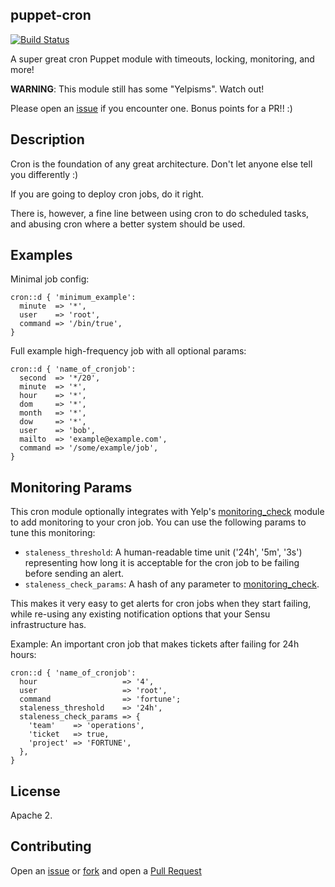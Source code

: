 ## puppet-cron

[![Build Status](https://travis-ci.org/Yelp/puppet-cron.svg?branch=master)](https://travis-ci.org/Yelp/puppet-cron)

A super great cron Puppet module with timeouts, locking, monitoring, and more!

**WARNING**: This module still has some "Yelpisms". Watch out!

Please open an [issue](https://github.com/Yelp/puppet-cron/issues) if you encounter
one. Bonus points for a PR!! :)

## Description

Cron is the foundation of any great architecture. Don't let anyone else tell you differently :)

If you are going to deploy cron jobs, do it right.

There is, however, a fine line between using cron to do scheduled tasks,
and abusing cron where a better system should be used.

## Examples

Minimal job config:
```puppet
cron::d { 'minimum_example':
  minute  => '*',
  user    => 'root',
  command => '/bin/true',
}
 ```

Full example high-frequency job with all optional params:
```puppet
cron::d { 'name_of_cronjob':
  second  => '*/20',
  minute  => '*',
  hour    => '*',
  dom     => '*',
  month   => '*',
  dow     => '*',
  user    => 'bob',
  mailto  => 'example@example.com',
  command => '/some/example/job',
}
```

## Monitoring Params

This cron module optionally integrates with Yelp's [monitoring_check](https://github.com/Yelp/puppet-monitoring_check)
module to add monitoring to your cron job. You can use the following params
to tune this monitoring:

* `staleness_threshold`: A human-readable time unit ('24h', '5m', '3s') representing
   how long it is acceptable for the cron job to be failing before sending an alert.
* `staleness_check_params`: A hash of any parameter to [monitoring_check](https://github.com/Yelp/puppet-monitoring_check).

This makes it very easy to get alerts for cron jobs when they start failing,
while re-using any existing notification options that your Sensu infrastructure
has.

Example: An important cron job that makes tickets after failing for 24h hours:
```puppet
cron::d { 'name_of_cronjob':
  hour                   => '4',
  user                   => 'root',
  command                => 'fortune';
  staleness_threshold    => '24h',
  staleness_check_params => {
    'team'    => 'operations',
    'ticket   => true,
    'project' => 'FORTUNE',
  },
}
```

## License

Apache 2.

## Contributing

Open an [issue](https://github.com/Yelp/puppet-cron/issues) or 
[fork](https://github.com/Yelp/puppet-cron/fork) and open a 
[Pull Request](https://github.com/Yelp/puppet-cron/pulls)
